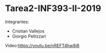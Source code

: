 # Tarea2-INF393-II-2019

Integrantes:
* Cristian Vallejos 
* Giorgio Pellizzari 

Video:https://youtu.be/nREFT4hw8j8 
